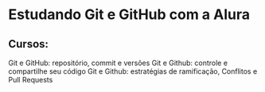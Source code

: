 <h1> Estudando Git e GitHub com a Alura

<h2>Cursos:</h2>
Git e GitHub: repositório, commit e versões
Git e Github: controle e compartilhe seu código
Git e Github: estratégias de ramificação, Conflitos e Pull Requests
